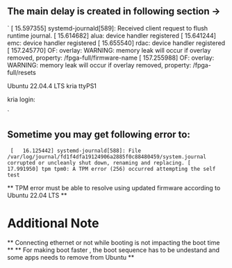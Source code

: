
## The main delay is created in following section ->
`
[   15.597355] systemd-journald[589]: Received client request to flush runtime journal.
[   15.614682] alua: device handler registered
[   15.641244] emc: device handler registered
[   15.655540] rdac: device handler registered
[  157.245770] OF: overlay: WARNING: memory leak will occur if overlay removed, property: /fpga-full/firmware-name
[  157.255988] OF: overlay: WARNING: memory leak will occur if overlay removed, property: /fpga-full/resets

Ubuntu 22.04.4 LTS kria ttyPS1

kria login:

`

## Sometime you may get following error to:

` 
[   16.125442] systemd-journald[588]: File /var/log/journal/fd1f4dfa19124906a2885f0c88480459/system.journal corrupted or uncleanly shut down, renaming and replacing.
[   17.991950] tpm tpm0: A TPM error (256) occurred attempting the self test
`

** TPM error must be able to resolve using updated firmware according to Ubuntu 22.04 LTS **

# Additional Note

** Connecting ethernet or not while booting is not impacting the boot time **
** For making boot faster , the boot sequence has to be undestand and some apps needs to remove from Ubuntu **
